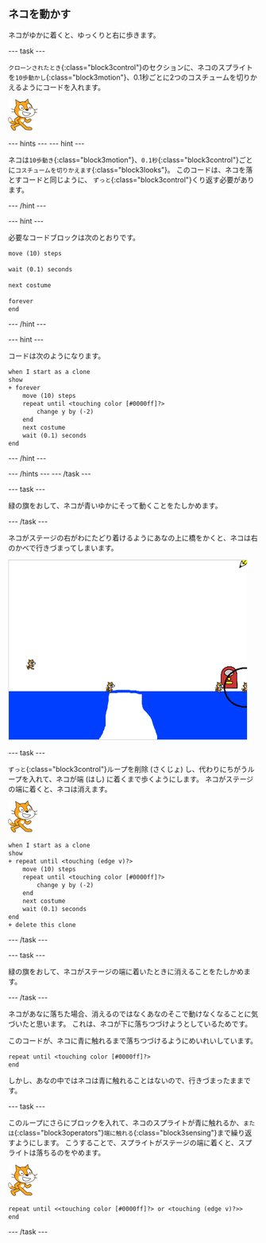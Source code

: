 ## ネコを動かす

ネコがゆかに着くと、ゆっくりと右に歩きます。

\--- task \---

`クローンされたとき`{:class="block3control"}のセクションに、ネコのスプライトを`10歩動かし`{:class="block3motion"}、0.1秒ごとに2つのコスチュームを切りかえるようにコードを入れます。

![ネコのスプライト](images/cat-sprite.png)

\--- hints \--- \--- hint \---

ネコは`10歩動き`{:class="block3motion"}、`0.1秒`{:class="block3control"}ごとに`コスチュームを切りかえます`{:class="block3looks"}。 このコードは、ネコを落とすコードと同じように、 `ずっと`{:class="block3control"}くり返す必要があります。

\--- /hint \---

\--- hint \---

必要なコードブロックは次のとおりです。

```blocks3
move (10) steps

wait (0.1) seconds

next costume

forever
end
```

\--- /hint \---

\--- hint \---

コードは次のようになります。

```blocks3
when I start as a clone
show
+ forever
    move (10) steps
    repeat until <touching color [#0000ff]?>
        change y by (-2)
    end
    next costume
    wait (0.1) seconds
end
```

\--- /hint \---

\--- /hints \--- \--- /task \---

\--- task \---

緑の旗をおして、ネコが青いゆかにそって動くことをたしかめます。

\--- /task \---

ネコがステージの右がわにたどり着けるようにあなの上に橋をかくと、ネコは右のかべで行きづまってしまいます。

![はしで行きづまっているネコ](images/flailing-at-edge.png)

\--- task \---

`ずっと`{:class="block3control"}ループを削除 (さくじょ) し、代わりにちがうループを入れて、ネコが端 (はし) に着くまで歩くようにします。 ネコがステージの端に着くと、ネコは消えます。

![ネコのスプライト](images/cat-sprite.png)

```blocks3
when I start as a clone
show
+ repeat until <touching (edge v)?>
    move (10) steps
    repeat until <touching color [#0000ff]?>
        change y by (-2)
    end
    next costume
    wait (0.1) seconds
end
+ delete this clone
```

\--- /task \---

\--- task \---

緑の旗をおして、ネコがステージの端に着いたときに消えることをたしかめます。

\--- /task \---

ネコがあなに落ちた場合、消えるのではなくあなのそこで動けなくなることに気づいたと思います。 これは、ネコが下に落ちつづけようとしているためです。

このコードが、ネコに青に触れるまで落ちつづけるようにめいれいしています。

```blocks3
repeat until <touching color [#0000ff]?>
end
```

しかし、あなの中ではネコは青に触れることはないので、行きづまったままです。

\--- task \---

このループにさらにブロックを入れて、ネコのスプライトが青に触れるか、`または`{:class="block3operators"}`端に触れる`{:class="block3sensing"}まで繰り返すようにします。 こうすることで、スプライトがステージの端に着くと、スプライトは落ちるのをやめます。

![ネコのスプライト](images/cat-sprite.png)

```blocks3
repeat until <<touching color [#0000ff]?> or <touching (edge v)?>>
end
```

\--- /task \---